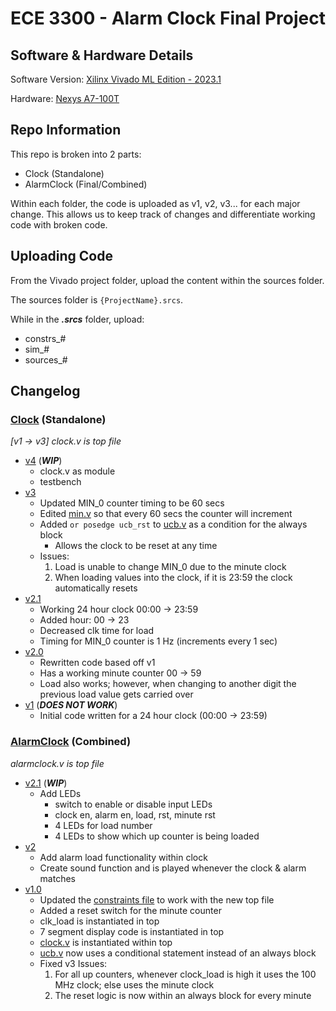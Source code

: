 # ECE 3300 - Alarm Clock Final Project

## Software & Hardware Details
Software Version: [Xilinx Vivado ML Edition - 2023.1](https://www.xilinx.com/support/download/index.html/content/xilinx/en/downloadNav/vivado-design-tools/2023-1.html)

Hardware: [Nexys A7-100T](https://www.xilinx.com/products/boards-and-kits/1-6olhwl.html)

## Repo Information

This repo is broken into 2 parts:
- Clock (Standalone)
- AlarmClock (Final/Combined)

Within each folder, the code is uploaded as v1, v2, v3... for each major change. This allows us to keep track of changes and differentiate working code with broken code.

## Uploading Code

From the Vivado project folder, upload the content within the sources folder.

The sources folder is `{ProjectName}.srcs`.

While in the **_.srcs_** folder, upload:
- constrs_#
- sim_#
- sources_#

## Changelog

### [Clock](https://github.com/Synergy5761/ECE3300-AlarmClockProject/tree/main/Clock) (Standalone)

_[v1 -> v3] clock.v is top file_

- [v4]() (**_WIP_**)
  - clock.v as module
  - testbench
- [v3](https://github.com/Synergy5761/ECE3300-AlarmClockProject/tree/main/Clock/v3)
  - Updated MIN_0 counter timing to be 60 secs
  - Edited [min.v](https://github.com/Synergy5761/ECE3300-AlarmClockProject/blob/main/Clock/v3/sources_1/new/min.v) so that every 60 secs the counter will increment
  - Added `or posedge ucb_rst` to [ucb.v](https://github.com/Synergy5761/ECE3300-AlarmClockProject/blob/main/Clock/v3/sources_1/new/ucb.v) as a condition for the always block
    - Allows the clock to be reset at any time
  - Issues:
    1. Load is unable to change MIN_0 due to the minute clock
    2. When loading values into the clock, if it is 23:59 the clock automatically resets
- [v2.1](https://github.com/Synergy5761/ECE3300-AlarmClockProject/tree/main/Clock/v2.1)
  - Working 24 hour clock 00:00 -> 23:59
  - Added hour: 00 -> 23
  - Decreased clk time for load
  - Timing for MIN_0 counter is 1 Hz (increments every 1 sec)
- [v2.0](https://github.com/Synergy5761/ECE3300-AlarmClockProject/tree/main/Clock/v2.0)
  - Rewritten code based off v1
  - Has a working minute counter 00 -> 59
  - Load also works; however, when changing to another digit the previous load value gets carried over
- [v1](https://github.com/Synergy5761/ECE3300-AlarmClockProject/tree/main/Clock/v1) (**_DOES NOT WORK_**)
  - Initial code written for a 24 hour clock (00:00 -> 23:59)

### [AlarmClock](https://github.com/Synergy5761/ECE3300-AlarmClockProject/tree/main/AlarmClock) (Combined)

_alarmclock.v is top file_

- [v2.1]() (**_WIP_**)
  - Add LEDs
    - switch to enable or disable input LEDs
    - clock en, alarm en, load, rst, minute rst
    - 4 LEDs for load number
    - 4 LEDs to show which up counter is being loaded
- [v2](https://github.com/Synergy5761/ECE3300-AlarmClockProject/tree/main/AlarmClock/v2)
  - Add alarm load functionality within clock
  - Create sound function and is played whenever the clock & alarm matches
- [v1.0](https://github.com/Synergy5761/ECE3300-AlarmClockProject/tree/main/AlarmClock/v1)
  - Updated the [constraints file](https://github.com/Synergy5761/ECE3300-AlarmClockProject/blob/main/AlarmClock/v1/constrs_1/new/Nexys-A7-100T-Master.xdc) to work with the new top file
  - Added a reset switch for the minute counter
  - clk_load is instantiated in top
  - 7 segment display code is instantiated in top
  - [clock.v](https://github.com/Synergy5761/ECE3300-AlarmClockProject/blob/main/AlarmClock/v1/sources_1/new/clock.v) is instantiated within top
  - [ucb.v](https://github.com/Synergy5761/ECE3300-AlarmClockProject/blob/main/AlarmClock/v1/sources_1/new/ucb.v) now uses a conditional statement instead of an always block
  - Fixed v3 Issues:
    1. For all up counters, whenever clock_load is high it uses the 100 MHz clock; else uses the minute clock
    2. The reset logic is now within an always block for every minute
